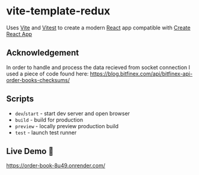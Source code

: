 # vite-template-redux

Uses [Vite](https://vitejs.dev/) and [Vitest](https://vitest.dev/) to create a modern [React](https://react.dev/) app compatible with [Create React App](https://create-react-app.dev/)

## Acknowledgement

In order to handle and process the data recieved from socket connection I used a piece of code found here: 
https://blog.bitfinex.com/api/bitfinex-api-order-books-checksums/

## Scripts

- `dev`/`start` - start dev server and open browser
- `build` - build for production
- `preview` - locally preview production build
- `test` - launch test runner

## Live Demo 🚀

https://order-book-8u49.onrender.com/
